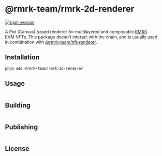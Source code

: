 # @rmrk-team/rmrk-2d-renderer

[![npm version](https://img.shields.io/npm/v/@rmrk-team/rmrk-2d-renderer.svg?style=flat)](https://www.npmjs.com/package/@rmrk-team/nft-renderer)

A Pixi (Canvas) based renderer for multilayered and composable [RMRK](https://evm.rmrk.app) EVM NFTs. This package doesn't interact with the chain, and is usually used in combination with [@rmrk-team/nft-renderer](/packages/nft-renderer).

## Installation

```bash
pnpm add @rmrk-team/rmrk-2d-renderer
```

## Usage

```tsx

```

## Building

```bash

```

## Publishing

```bash

```

## License

